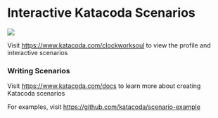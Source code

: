 # Interactive Katacoda Scenarios

[![](http://shields.katacoda.com/katacoda/clockworksoul/count.svg)](https://www.katacoda.com/clockworksoul "Get your profile on Katacoda.com")

Visit https://www.katacoda.com/clockworksoul to view the profile and interactive scenarios

### Writing Scenarios
Visit https://www.katacoda.com/docs to learn more about creating Katacoda scenarios

For examples, visit https://github.com/katacoda/scenario-example
